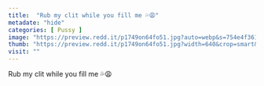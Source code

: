 ```yaml
---
title:  "Rub my clit while you fill me 💦😩"
metadate: "hide"
categories: [ Pussy ]
image: "https://preview.redd.it/p1749on64fo51.jpg?auto=webp&s=754e4f3616381bb493e054044844e9f955585332"
thumb: "https://preview.redd.it/p1749on64fo51.jpg?width=640&crop=smart&auto=webp&s=ecdfde89cae27569bbf53be897a787f7f093f809"
visit: ""
---
```

Rub my clit while you fill me 💦😩
